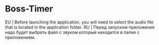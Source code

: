 # Boss-Timer
EU | Before launching the application, you will need to select the audio file that is located in the application folder.
RU | Перед запуском приложения надо будет выбрать файл с звуком который находится  в папке с приложением.
